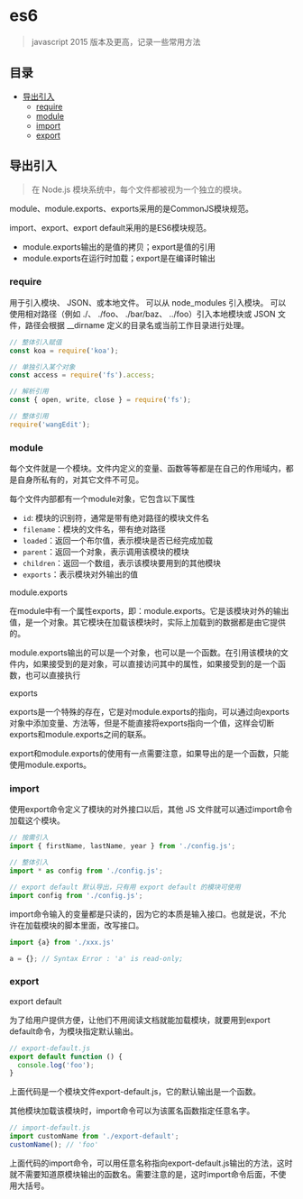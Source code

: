 es6
==================
> javascript 2015 版本及更高，记录一些常用方法

## 目录
* [导出引入](#导出引入)
    * [require](#require)
    * [module](#module)
    * [import](#import)
    * [export](#export)
    
导出引入
-----------
> 在 Node.js 模块系统中，每个文件都被视为一个独立的模块。

module、module.exports、exports采用的是CommonJS模块规范。

import、export、export default采用的是ES6模块规范。

* module.exports输出的是值的拷贝；export是值的引用
* module.exports在运行时加载；export是在编译时输出
### require
用于引入模块、 JSON、或本地文件。 可以从 node_modules 引入模块。 可以使用相对路径（例如 ./、 ./foo、 ./bar/baz、 ../foo）引入本地模块或 JSON 文件，路径会根据 __dirname 定义的目录名或当前工作目录进行处理。
```js
// 整体引入赋值
const koa = require('koa');

// 单独引入某个对象
const access = require('fs').access;

// 解析引用
const { open, write, close } = require('fs');

// 整体引用
require('wangEdit');
```

### module
每个文件就是一个模块。文件内定义的变量、函数等等都是在自己的作用域内，都是自身所私有的，对其它文件不可见。

每个文件内部都有一个module对象，它包含以下属性
* `id`: 模块的识别符，通常是带有绝对路径的模块文件名
* `filename`：模块的文件名，带有绝对路径
* `loaded`：返回一个布尔值，表示模块是否已经完成加载
* `parent`：返回一个对象，表示调用该模块的模块
* `children`：返回一个数组，表示该模块要用到的其他模块
* `exports`：表示模块对外输出的值

module.exports

在module中有一个属性exports，即：module.exports。它是该模块对外的输出值，是一个对象。其它模块在加载该模块时，实际上加载到的数据都是由它提供的。

module.exports输出的可以是一个对象，也可以是一个函数。在引用该模块的文件内，如果接受到的是对象，可以直接访问其中的属性，如果接受到的是一个函数，也可以直接执行

exports

exports是一个特殊的存在，它是对module.exports的指向，可以通过向exports对象中添加变量、方法等，但是不能直接将exports指向一个值，这样会切断exports和module.exports之间的联系。

export和module.exports的使用有一点需要注意，如果导出的是一个函数，只能使用module.exports。

### import
使用export命令定义了模块的对外接口以后，其他 JS 文件就可以通过import命令加载这个模块。
```js
// 按需引入
import { firstName, lastName, year } from './config.js';

// 整体引入
import * as config from './config.js';

// export default 默认导出，只有用 export default 的模块可使用
import config from './config.js';
```
import命令输入的变量都是只读的，因为它的本质是输入接口。也就是说，不允许在加载模块的脚本里面，改写接口。
```js
import {a} from './xxx.js'

a = {}; // Syntax Error : 'a' is read-only;
```

### export
export default

为了给用户提供方便，让他们不用阅读文档就能加载模块，就要用到export default命令，为模块指定默认输出。
```js
// export-default.js
export default function () {
  console.log('foo');
}
```
上面代码是一个模块文件export-default.js，它的默认输出是一个函数。

其他模块加载该模块时，import命令可以为该匿名函数指定任意名字。
```js
// import-default.js
import customName from './export-default';
customName(); // 'foo'
```
上面代码的import命令，可以用任意名称指向export-default.js输出的方法，这时就不需要知道原模块输出的函数名。需要注意的是，这时import命令后面，不使用大括号。
